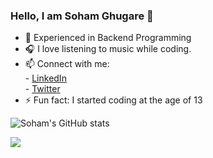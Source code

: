 ### Hello, I am Soham Ghugare 👋


- 🔭 Experienced in Backend Programming
- 🎧 I love listening to music while coding.
- 📫 Connect with me: </br>
        - [LinkedIn](https://www.linkedin.com/in/soham-ghugare) <br>
        - [Twitter]() <br>
- ⚡ Fun fact: I started coding at the age of 13

![Soham's GitHub stats](https://github-readme-stats-omega-murex.vercel.app/api?username=SohamGhugare&show_icons=true&include_all_commits=true&count_private=true&theme=tokyonight) <br>


![](https://komarev.com/ghpvc/?username=SohamGhugare)


